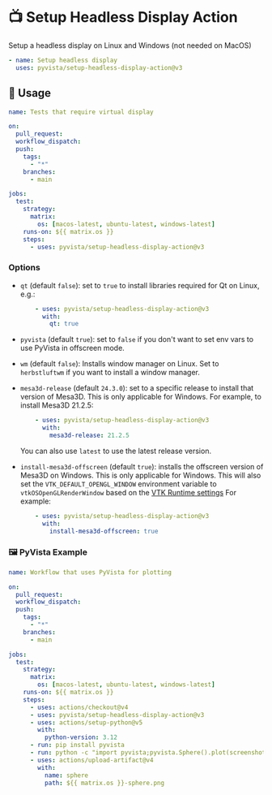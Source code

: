 # 📺 Setup Headless Display Action

Setup a headless display on Linux and Windows (not needed on MacOS)

```yml
- name: Setup headless display
  uses: pyvista/setup-headless-display-action@v3
```

## 🚀 Usage

```yml
name: Tests that require virtual display

on:
  pull_request:
  workflow_dispatch:
  push:
    tags:
      - "*"
    branches:
      - main

jobs:
  test:
    strategy:
      matrix:
        os: [macos-latest, ubuntu-latest, windows-latest]
    runs-on: ${{ matrix.os }}
    steps:
      - uses: pyvista/setup-headless-display-action@v3
```

### Options

- `qt` (default `false`): set to `true` to install libraries required for Qt
  on Linux, e.g.:

  ```yml
      - uses: pyvista/setup-headless-display-action@v3
        with:
          qt: true
  ```

- `pyvista` (default `true`): set to `false` if you don't want to set env
  vars to use PyVista in offscreen mode.

- `wm` (default `false`): Installs window manager on Linux.
  Set to `herbstluftwm` if you want to install a window manager.

- `mesa3d-release` (default `24.3.0`): set to a specific release to install
  that version of Mesa3D. This is only applicable for Windows. For example,
  to install Mesa3D 21.2.5:

  ```yml
      - uses: pyvista/setup-headless-display-action@v3
        with:
          mesa3d-release: 21.2.5
  ```

  You can also use `latest` to use the latest release version.

- `install-mesa3d-offscreen` (default `true`): installs the
  offscreen version of Mesa3D on Windows. This is only applicable for Windows.
  This will also set the `VTK_DEFAULT_OPENGL_WINDOW` environment variable to
  `vtkOSOpenGLRenderWindow` based on the [VTK Runtime settings](https://docs.vtk.org/en/latest/advanced/runtime_settings.html)
  For example:

  ```yml
      - uses: pyvista/setup-headless-display-action@v3
        with:
          install-mesa3d-offscreen: true
  ```

### 🖼️ PyVista Example

```yml
name: Workflow that uses PyVista for plotting

on:
  pull_request:
  workflow_dispatch:
  push:
    tags:
      - "*"
    branches:
      - main

jobs:
  test:
    strategy:
      matrix:
        os: [macos-latest, ubuntu-latest, windows-latest]
    runs-on: ${{ matrix.os }}
    steps:
      - uses: actions/checkout@v4
      - uses: pyvista/setup-headless-display-action@v3
      - uses: actions/setup-python@v5
        with:
          python-version: 3.12
      - run: pip install pyvista
      - run: python -c "import pyvista;pyvista.Sphere().plot(screenshot='${{ matrix.os }}-sphere.png')"
      - uses: actions/upload-artifact@v4
        with:
          name: sphere
          path: ${{ matrix.os }}-sphere.png
```
